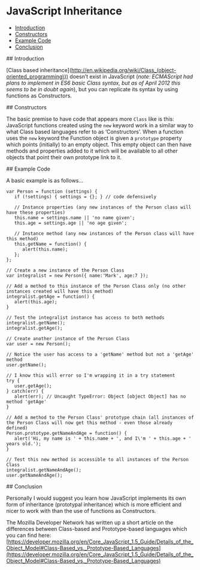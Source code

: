 # JavaScript Inheritance

- [Introduction](#1)
- [Constructors](#2)
- [Example Code](#3)
- [Conclusion](#4)

<div id="1"></div>
## Introduction

[Class based inheritance](http://en.wikipedia.org/wiki/Class_(object-oriented_programming\)) doesn’t exist in JavaScript (*note: ECMAScript had plans to implement in ES6 basic Class syntax, but as of April 2012 this seems to be in doubt again*), but you can replicate its syntax by using functions as Constructors.

<div id="2"></div>
## Constructors

The basic premise to have code that appears more `Class` like is this: JavaScript functions created using the `new` keyword work in a similar way to what Class based languages refer to as ‘Constructors’. When a function uses the `new` keyword the Function object is given a `prototype` property which points (initially) to an empty object. This empty object can then have methods and properties added to it which will be available to all other objects that point their own prototype link to it.

<div id="3"></div>
## Example Code

A basic example is as follows…

<!--language-javascript-->

    var Person = function (settings) {
       if (!settings) { settings = {}; } // code defensively

       // Instance properties (any new instances of the Person class will have these properties)
       this.name = settings.name || 'no name given';
       this.age = settings.age || 'no age given';

       // Instance method (any new instances of the Person class will have this method)
       this.getName = function() {
          alert(this.name);
       };
    };

    // Create a new instance of the Person Class
    var integralist = new Person({ name:'Mark', age:7 });

    // Add a method to this instance of the Person Class only (no other instances created will have this method)
    integralist.getAge = function() {
       alert(this.age);
    }

    // Test the integralist instance has access to both methods
    integralist.getName();
    integralist.getAge();

    // Create another instance of the Person Class
    var user = new Person();

    // Notice the user has access to a 'getName' method but not a 'getAge' method
    user.getName();

    // I know this will error so I'm wrapping it in a try statement
    try {
       user.getAge();
    } catch(err) {
       alert(err); // Uncaught TypeError: Object [object Object] has no method 'getAge'
    }

    // Add a method to the Person Class' prototype chain (all instances of the Person Class will now get this method - even those already defined)
    Person.prototype.getNameAndAge = function() {
       alert('Hi, my name is ' + this.name + ', and I\'m ' + this.age + ' years old.');
    }

    // Test this new method is accessible to all instances of the Person Class
    integralist.getNameAndAge();
    user.getNameAndAge();

<div id="4"></div>
## Conclusion

Personally I would suggest you learn how JavaScript implements its own form of inheritance (prototypal inheritance) which is more efficient and nicer to work with than the use of functions as Constructors.

The Mozilla Developer Network has written up a short article on the differences between Class-based and Prototype-based languages which you can find here: [https://developer.mozilla.org/en/Core_JavaScript_1.5_Guide/Details_of_the_Object_Model#Class-Based_vs._Prototype-Based_Languages](https://developer.mozilla.org/en/Core_JavaScript_1.5_Guide/Details_of_the_Object_Model#Class-Based_vs._Prototype-Based_Languages)
